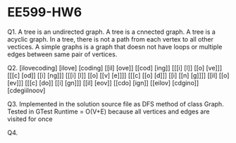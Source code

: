 # EE599-HW6

Q1. 
A tree is an undirected graph.
A tree is a cnnected graph.
A tree is a acyclic graph.
In a tree, there is not a path from each vertex to all other vectices.
A simple graphs is a graph that doesn not have loops or multiple edges between same pair of vertices.


Q2.
[ilovecoding]
[ilove] [coding]
[[il] [ove]] [[cod] [ing]]
[[[i] [l]] [[o] [ve]]] [[[c] [od]] [[i] [ng]]]
[[[i] [l]] [[o] [[v] [e]]]] [[[c] [[o] [d]]] [[i] [[n] [g]]]]
[[il] [[o] [ev]]] [[[c] [do]] [[i] [gn]]]
[[il] [eov]] [[cdo] [ign]]
[[eilov] [cdgino]]
[cdegiilnoov]

Q3.
Implemented in the solution source file as DFS method of class Graph.
Tested in GTest
Runtime = O(V+E) because all vertices and edges are visited for once

Q4.
